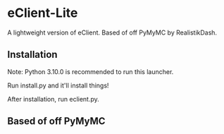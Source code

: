 # eClient-Lite
A lightweight version of eClient. Based of off PyMyMC by RealistikDash.

## Installation
Note: Python 3.10.0 is recommended to run this launcher.

Run install.py and it'll install things!

After installation, run eclient.py.

## Based of off PyMyMC
